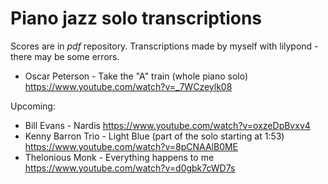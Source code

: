# Piano jazz solo transcriptions

Scores are in *pdf* repository. Transcriptions made by myself with lilypond - there may be some errors. 

* Oscar Peterson - Take the "A" train (whole piano solo)
https://www.youtube.com/watch?v=_7WCzeylk08

Upcoming: 
* Bill Evans - Nardis
https://www.youtube.com/watch?v=oxzeDpBvxv4
* Kenny Barron Trio - Light Blue (part of the solo starting at 1:53)
https://www.youtube.com/watch?v=8pCNAAlB0ME
* Thelonious Monk - Everything happens to me
https://www.youtube.com/watch?v=d0gbk7cWD7s
